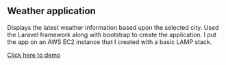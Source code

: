 ## Weather application

Displays the latest weather information based upon the selected city.
Used the Laravel framework along with bootstrap to create the application. I put the app on an AWS EC2 instance that I created with a basic LAMP stack.

[Click here to demo](http://ec2-54-69-90-14.us-west-2.compute.amazonaws.com)
